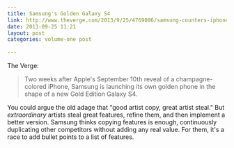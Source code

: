 ```yaml
---
title: Samsung's Golden Galaxy S4
link: http://www.theverge.com/2013/9/25/4769086/samsung-counters-iphone-5s-with-a-golden-galaxy-s4
date: 2013-09-25 11:21
layout: post
categories: volume-one post
 
---
```

The Verge:

> Two weeks after Apple's September 10th reveal of a champagne-colored iPhone, Samsung is launching its own golden phone in the shape of a new Gold Edition Galaxy S4.

You could argue the old adage that "good artist copy, great artist steal." But _extraordinary_ artists steal great features, refine them, and then implement a better version. Samsung thinks copying features is enough, continuously duplicating other competitors without adding any real value. For them, it's a race to add bullet points to a list of features.